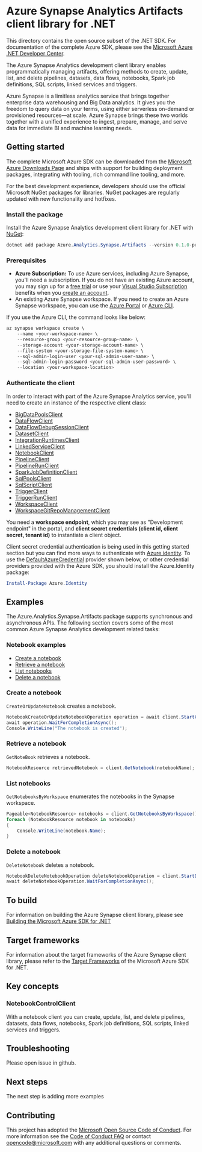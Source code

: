 # Azure Synapse Analytics Artifacts client library for .NET

This directory contains the open source subset of the .NET SDK. For documentation of the complete Azure SDK, please see the [Microsoft Azure .NET Developer Center](https://azure.microsoft.com/develop/net/).

The Azure Synapse Analytics development client library enables programmatically managing artifacts, offering methods to create, update, list, and delete pipelines, datasets, data flows, notebooks, Spark job definitions, SQL scripts, linked services and triggers.

Azure Synapse is a limitless analytics service that brings together enterprise data warehousing and Big Data analytics. It gives you the freedom to query data on your terms, using either serverless on-demand or provisioned resources—at scale. Azure Synapse brings these two worlds together with a unified experience to ingest, prepare, manage, and serve data for immediate BI and machine learning needs. 

## Getting started

The complete Microsoft Azure SDK can be downloaded from the [Microsoft Azure Downloads Page](https://azure.microsoft.com/downloads/?sdk=net) and ships with support for building deployment packages, integrating with tooling, rich command line tooling, and more.

For the best development experience, developers should use the official Microsoft NuGet packages for libraries. NuGet packages are regularly updated with new functionality and hotfixes.

### Install the package
Install the Azure Synapse Analytics development client library for .NET with [NuGet](https://www.nuget.org/packages/Azure.Analytics.Synapse.Artifacts/):

```PowerShell
dotnet add package Azure.Analytics.Synapse.Artifacts --version 0.1.0-preview.2
```

### Prerequisites
- **Azure Subscription:**  To use Azure services, including Azure Synapse, you'll need a subscription.  If you do not have an existing Azure account, you may sign up for a [free trial](https://azure.microsoft.com/free) or use your [Visual Studio Subscription](https://visualstudio.microsoft.com/subscriptions/) benefits when you [create an account](https://account.windowsazure.com/Home/Index).
- An existing Azure Synapse workspace. If you need to create an Azure Synapse workspace, you can use the [Azure Portal](https://portal.azure.com/) or [Azure CLI](https://docs.microsoft.com/cli/azure).

If you use the Azure CLI, the command looks like below:

```PowerShell
az synapse workspace create \
    --name <your-workspace-name> \
    --resource-group <your-resource-group-name> \
    --storage-account <your-storage-account-name> \
    --file-system <your-storage-file-system-name> \
    --sql-admin-login-user <your-sql-admin-user-name> \
    --sql-admin-login-password <your-sql-admin-user-password> \
    --location <your-workspace-location>
```

### Authenticate the client
In order to interact with part of the Azure Synapse Analytics service, you'll need to create an instance of the respective client class:

- [BigDataPoolsClient](https://github.com/Azure/azure-sdk-for-net/blob/master/sdk/synapse/Azure.Analytics.Synapse.Artifacts/src/Customization/BigDataPoolsClient.cs)
- [DataFlowClient](https://github.com/Azure/azure-sdk-for-net/blob/master/sdk/synapse/Azure.Analytics.Synapse.Artifacts/src/Customization/DataFlowClient.cs)
- [DataFlowDebugSessionClient](https://github.com/Azure/azure-sdk-for-net/blob/master/sdk/synapse/Azure.Analytics.Synapse.Artifacts/src/Customization/DataFlowDebugSessionClient.cs)
- [DatasetClient](https://github.com/Azure/azure-sdk-for-net/blob/master/sdk/synapse/Azure.Analytics.Synapse.Artifacts/src/Customization/DatasetClient.cs)
- [IntegrationRuntimesClient](https://github.com/Azure/azure-sdk-for-net/blob/master/sdk/synapse/Azure.Analytics.Synapse.Artifacts/src/Customization/IntegrationRuntimesClient.cs)
- [LinkedServiceClient](https://github.com/Azure/azure-sdk-for-net/blob/master/sdk/synapse/Azure.Analytics.Synapse.Artifacts/src/Customization/LinkedServiceClient.cs)
- [NotebookClient](https://github.com/Azure/azure-sdk-for-net/blob/master/sdk/synapse/Azure.Analytics.Synapse.Artifacts/src/Customization/NotebookClient.cs)
- [PipelineClient](https://github.com/Azure/azure-sdk-for-net/blob/master/sdk/synapse/Azure.Analytics.Synapse.Artifacts/src/Customization/PipelineClient.cs)
- [PipelineRunClient](https://github.com/Azure/azure-sdk-for-net/blob/master/sdk/synapse/Azure.Analytics.Synapse.Artifacts/src/Customization/PipelineRunClient.cs)
- [SparkJobDefinitionClient](https://github.com/Azure/azure-sdk-for-net/blob/master/sdk/synapse/Azure.Analytics.Synapse.Artifacts/src/Customization/SparkJobDefinitionClient.cs)
- [SqlPoolsClient](https://github.com/Azure/azure-sdk-for-net/blob/master/sdk/synapse/Azure.Analytics.Synapse.Artifacts/src/Customization/SqlPoolsClient.cs)
- [SqlScriptClient](https://github.com/Azure/azure-sdk-for-net/blob/master/sdk/synapse/Azure.Analytics.Synapse.Artifacts/src/Customization/SqlScriptClient.cs)
- [TriggerClient](https://github.com/Azure/azure-sdk-for-net/blob/master/sdk/synapse/Azure.Analytics.Synapse.Artifacts/src/Customization/TriggerClient.cs)
- [TriggerRunClient](https://github.com/Azure/azure-sdk-for-net/blob/master/sdk/synapse/Azure.Analytics.Synapse.Artifacts/src/Customization/TriggerRunClient.cs)
- [WorkspaceClient](https://github.com/Azure/azure-sdk-for-net/blob/master/sdk/synapse/Azure.Analytics.Synapse.Artifacts/src/Customization/WorkspaceClient.cs)
- [WorkspaceGitRepoManagementClient](https://github.com/Azure/azure-sdk-for-net/blob/master/sdk/synapse/Azure.Analytics.Synapse.Artifacts/src/Customization/WorkspaceGitRepoManagementClient.cs)

You need a **workspace endpoint**, which you may see as "Development endpoint" in the portal,  and **client secret credentials (client id, client secret, tenant id)** to instantiate a client object.

Client secret credential authentication is being used in this getting started section but you can find more ways to authenticate with [Azure identity](https://github.com/Azure/azure-sdk-for-net/tree/master/sdk/identity/Azure.Identity). To use the [DefaultAzureCredential](https://github.com/Azure/azure-sdk-for-net/tree/master/sdk/identity/Azure.Identity#defaultazurecredential) provider shown below,
or other credential providers provided with the Azure SDK, you should install the Azure.Identity package:

```PowerShell
Install-Package Azure.Identity
```

## Examples
The Azure.Analytics.Synapse.Artifacts package supports synchronous and asynchronous APIs. The following section covers some of the most common Azure Synapse Analytics development related tasks:

### Notebook examples
* [Create a notebook](#create-a-notebook)
* [Retrieve a notebook](#retrieve-a-notebook)
* [List notebooks](#list-notebooks)
* [Delete a notebook](#delete-a-notebook)

### Create a notebook

`CreateOrUpdateNotebook` creates a notebook.

```C# Snippet:CreateNotebook
NotebookCreateOrUpdateNotebookOperation operation = await client.StartCreateOrUpdateNotebookAsync(notebookName, notebookResource);
await operation.WaitForCompletionAsync();
Console.WriteLine("The notebook is created");
```

### Retrieve a notebook

`GetNoteBook` retrieves a notebook.

```C# Snippet:RetrieveNotebook
NotebookResource retrievedNotebook = client.GetNotebook(notebookName);
```

### List notebooks
`GetNotebooksByWorkspace` enumerates the notebooks in the Synapse workspace.

```C# Snippet:ListNotebooks
Pageable<NotebookResource> notebooks = client.GetNotebooksByWorkspace();
foreach (NotebookResource notebook in notebooks)
{
    Console.WriteLine(notebook.Name);
}
```

### Delete a notebook

`DeleteNotebook` deletes a notebook.

```C# Snippet:DeleteNotebook
NotebookDeleteNotebookOperation deleteNotebookOperation = client.StartDeleteNotebook(notebookName);
await deleteNotebookOperation.WaitForCompletionAsync();
```

## To build

For information on building the Azure Synapse client library, please see [Building the Microsoft Azure SDK for .NET](https://github.com/azure/azure-sdk-for-net#to-build)

## Target frameworks

For information about the target frameworks of the Azure Synapse client library, please refer to the [Target Frameworks](https://github.com/azure/azure-sdk-for-net#target-frameworks) of the Microsoft Azure SDK for .NET.  

## Key concepts

### NotebookControlClient
With a notebook client you can create, update, list, and delete pipelines, datasets, data flows, notebooks, Spark job definitions, SQL scripts, linked services and triggers.

## Troubleshooting

Please open issue in github.

## Next steps

The next step is adding more examples

## Contributing

This project has adopted the [Microsoft Open Source Code of Conduct](https://opensource.microsoft.com/codeofconduct/). For more information see the [Code of Conduct FAQ](https://opensource.microsoft.com/codeofconduct/faq/) or contact [opencode@microsoft.com](mailto:opencode@microsoft.com) with any additional questions or comments.
